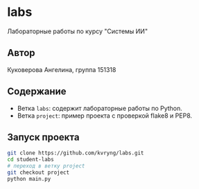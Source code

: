 # labs
Лабораторные работы по курсу "Системы ИИ"
## Автор
Куковерова Ангелина, группа 151318
## Содержание
- Ветка `labs`: содержит лабораторные работы по Python.
- Ветка `project`: пример проекта с проверкой flake8 и PEP8.
## Запуск проекта
```bash
git clone https://github.com/kvryng/labs.git
cd student-labs
# переход в ветку project
git checkout project
python main.py
